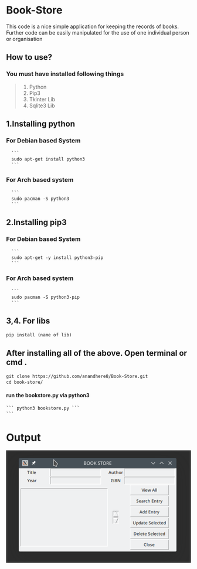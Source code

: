# Book-Store


This code is a nice simple application for keeping the records of books. Further code can be easily manipulated for the use of one individual person or organisation
 
## How to use?
### You must have installed following things
> 1. Python
> 2. Pip3
> 3. Tkinter Lib
> 4. Sqlite3 Lib

## 1.Installing python
   ### For Debian based System
      ```
      sudo apt-get install python3
      ```
   ### For Arch based system
      ```
      sudo pacman -S python3
      ```
## 2.Installing pip3
   ### For Debian based System
      ```
      sudo apt-get -y install python3-pip
      ```
   ### For Arch based system
      ```
      sudo pacman -S python3-pip
      ```
## 3,4. For libs
   ```
   pip install (name of lib) 
   ```
      
## After installing all of the above. Open terminal or cmd .
  ```
  git clone https://github.com/anandhere8/Book-Store.git
  cd book-store/
  ```
   #### run the bookstore.py via python3
    ``` python3 bookstore.py ```
    ```
   
   # Output
   ![OUTPUT](https://github.com/anandhere8/Book-Store/blob/master/image/bookstore.png)
